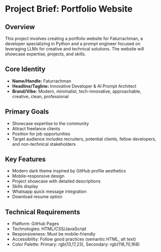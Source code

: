 # Project Brief: Portfolio Website

## Overview
This project involves creating a portfolio website for Faturrachman, a developer specializing in Python and a prompt engineer focused on leveraging LLMs for creative and technical solutions. The website will showcase expertise, projects, and skills.

## Core Identity
- **Name/Handle:** Faturrachman
- **Headline/Tagline:** Innovative Developer & AI Prompt Architect
- **Brand/Vibe:** Modern, minimalist, tech-innovative, approachable, creative, clean, professional

## Primary Goals
- Showcase expertise to the community
- Attract freelance clients
- Position for job opportunities
- Target audience includes recruiters, potential clients, fellow developers, and non-technical stakeholders

## Key Features
- Modern dark theme inspired by GitHub profile aesthetics
- Mobile-responsive design
- Project showcase with detailed descriptions
- Skills display
- Whatsapp quick message integration
- Download resume option

## Technical Requirements
- Platform: GitHub Pages
- Technologies: HTML/CSS/JavaScript
- Responsiveness: Must be mobile-friendly
- Accessibility: Follow good practices (semantic HTML, alt text)
- Color Palette: Primary: rgb(13,17,23), Secondary: rgb(118,70,168) 